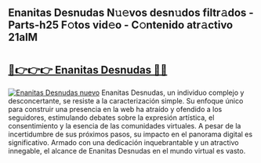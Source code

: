 ## Enanitas Desnudas N𝚞𝚎vos desn𝚞dos filtr𝚊dos - Parts-h25 F𝚘tos vid𝚎o - C𝚘ntenido atr𝚊ctivo 21alM

# <h2><a href="http://mbe38z7.tromn.icu/?c=Enanitas+Desnudas">🔗👉👉👉 Enanitas Desnudas 🔗🔗</a></h2>

[![Enanitas Desnudas nuevo](https://i.imgur.com/pEAQMta.gif)](http://mbe38z7.tromn.icu/?c=Enanitas+Desnudas)
Enanitas Desnudas, un individuo complejo y desconcertante, se resiste a la caracterización simple. Su enfoque único para construir una presencia en la web ha atraído y ofendido a los seguidores, estimulando debates sobre la expresión artística, el consentimiento y la esencia de las comunidades virtuales. A pesar de la incertidumbre de sus próximos pasos, su impacto en el panorama digital es significativo. Armado con una dedicación inquebrantable y un atractivo innegable, el alcance de Enanitas Desnudas en el mundo virtual es vasto.
